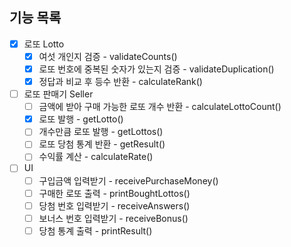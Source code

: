 ## 기능 목록

- [x] 로또 Lotto
  - [x] 여섯 개인지 검증 - validateCounts()
  - [x] 로또 번호에 중복된 숫자가 있는지 검증 - validateDuplication()
  - [x] 정답과 비교 후 등수 반환 - calculateRank()
- [ ] 로또 판매기 Seller
  - [ ] 금액에 받아 구매 가능한 로또 개수 반환 - calculateLottoCount()
  - [x] 로또 발행 - getLotto()
  - [ ] 개수만큼 로또 발행 - getLottos()
  - [ ] 로또 당첨 통계 반환 - getResult()
  - [ ] 수익률 계산 - calculateRate()
- [ ] UI
  - [ ] 구입금액 입력받기 - receivePurchaseMoney()
  - [ ] 구매한 로또 출력 - printBoughtLottos()
  - [ ] 당첨 번호 입력받기 - receiveAnswers()
  - [ ] 보너스 번호 입력받기 - receiveBonus()
  - [ ] 당첨 통계 출력 - printResult()